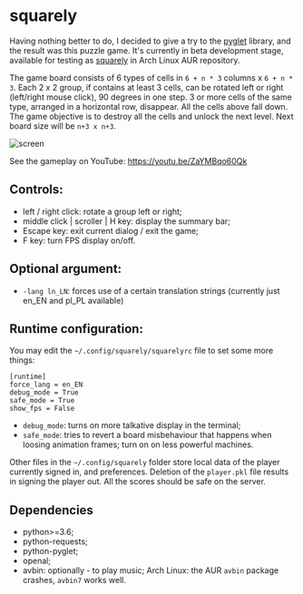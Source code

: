 # squarely
Having nothing better to do, I decided to give a try to the [pyglet](https://bitbucket.org/pyglet/pyglet) library, 
and the result was this puzzle game. It's currently in beta development stage, available for testing as 
[squarely](https://aur.archlinux.org/packages/squarely) in Arch Linux AUR repository.


The game board consists of 6 types of cells in `6 + n * 3` columns x `6 + n * 3`. Each 2 x 2 group, if contains at 
least 3 cells, can be rotated left or right (left/right mouse click), 90 degrees in one step. 3 or more cells of the 
same type, arranged in a horizontal row, disappear. All the cells above fall down. The game objective is to destroy all 
the cells and unlock the next level. Next board size will be `n+3 x n+3`.

![screen](http://nwg.pl/squarely/wiki/l1.png)

See the gameplay on YouTube: https://youtu.be/ZaYMBqo60Qk

## Controls:

- left / right click: rotate a group left or right;
- middle click | scroller | H key: display the summary bar;
- Escape key: exit current dialog / exit the game;
- F key: turn FPS display on/off.

## Optional argument:

- `-lang ln_LN`: forces use of a certain translation strings (currently just en_EN and pl_PL available)

## Runtime configuration:

You may edit the `~/.config/squarely/squarelyrc` file to set some more things:

```text
[runtime]
force_lang = en_EN
debug_mode = True
safe_mode = True
show_fps = False
```

- `debug_mode`: turns on more talkative display in the terminal;
- `safe_mode`: tries to revert a board misbehaviour that happens when loosing animation frames; turn on on less 
powerful machines.

Other files in the `~/.config/squarely` folder store local data of the player currently signed in, and preferences.
Deletion of the `player.pkl` file results in signing the player out. All the scores should be safe on the server.

## Dependencies

- python>=3.6;
- python-requests;
- python-pyglet;
- openal;
- avbin: optionally - to play music; Arch Linux: the AUR `avbin` package crashes, `avbin7` works well.